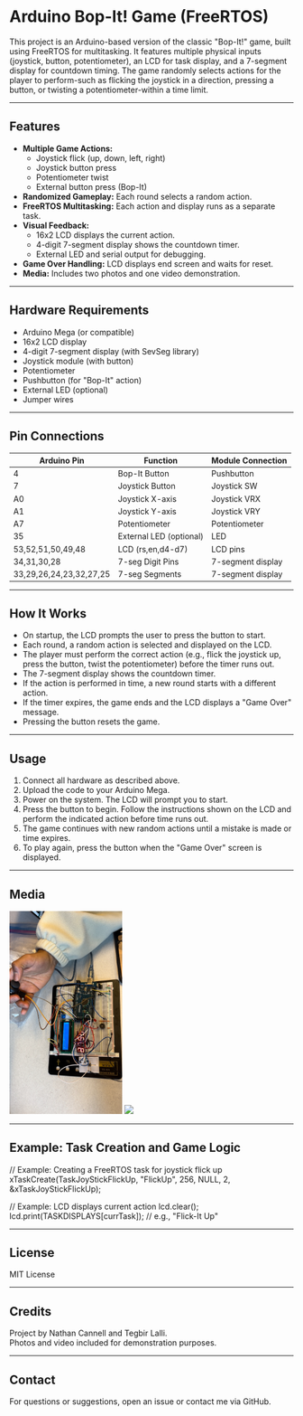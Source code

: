 # Arduino Bop-It! Game (FreeRTOS)

This project is an Arduino-based version of the classic "Bop-It!" game, built using FreeRTOS for multitasking. It features multiple physical inputs (joystick, button, potentiometer), an LCD for task display, and a 7-segment display for countdown timing. The game randomly selects actions for the player to perform-such as flicking the joystick in a direction, pressing a button, or twisting a potentiometer-within a time limit.

---

## Features

- **Multiple Game Actions:**  
  - Joystick flick (up, down, left, right)
  - Joystick button press
  - Potentiometer twist
  - External button press (Bop-It)
- **Randomized Gameplay:** Each round selects a random action.
- **FreeRTOS Multitasking:** Each action and display runs as a separate task.
- **Visual Feedback:**  
  - 16x2 LCD displays the current action.
  - 4-digit 7-segment display shows the countdown timer.
  - External LED and serial output for debugging.
- **Game Over Handling:** LCD displays end screen and waits for reset.
- **Media:** Includes two photos and one video demonstration.

---

## Hardware Requirements

- Arduino Mega (or compatible)
- 16x2 LCD display
- 4-digit 7-segment display (with SevSeg library)
- Joystick module (with button)
- Potentiometer
- Pushbutton (for "Bop-It" action)
- External LED (optional)
- Jumper wires

---

## Pin Connections

| Arduino Pin | Function                  | Module Connection        |
|-------------|---------------------------|-------------------------|
| 4           | Bop-It Button             | Pushbutton              |
| 7           | Joystick Button           | Joystick SW             |
| A0          | Joystick X-axis           | Joystick VRX            |
| A1          | Joystick Y-axis           | Joystick VRY            |
| A7          | Potentiometer             | Potentiometer           |
| 35          | External LED (optional)   | LED                     |
| 53,52,51,50,49,48 | LCD (rs,en,d4-d7)   | LCD pins                |
| 34,31,30,28 | 7-seg Digit Pins          | 7-segment display       |
| 33,29,26,24,23,32,27,25 | 7-seg Segments | 7-segment display       |

---

## How It Works

- On startup, the LCD prompts the user to press the button to start.
- Each round, a random action is selected and displayed on the LCD.
- The player must perform the correct action (e.g., flick the joystick up, press the button, twist the potentiometer) before the timer runs out.
- The 7-segment display shows the countdown timer.
- If the action is performed in time, a new round starts with a different action.
- If the timer expires, the game ends and the LCD displays a "Game Over" message.
- Pressing the button resets the game.

---

## Usage

1. Connect all hardware as described above.
2. Upload the code to your Arduino Mega.
3. Power on the system. The LCD will prompt you to start.
4. Press the button to begin. Follow the instructions shown on the LCD and perform the indicated action before time runs out.
5. The game continues with new random actions until a mistake is made or time expires.
6. To play again, press the button when the "Game Over" screen is displayed.

---

## Media
<img src="media/IMG_0142.jpg" width="200" />
<img src="media/IMG_2185.jpg" width="200" />


---

## Example: Task Creation and Game Logic

// Example: Creating a FreeRTOS task for joystick flick up
xTaskCreate(TaskJoyStickFlickUp, "FlickUp", 256, NULL, 2, &xTaskJoyStickFlickUp);

// Example: LCD displays current action
lcd.clear();
lcd.print(TASKDISPLAYS[currTask]); // e.g., "Flick-It Up"

---

## License

MIT License

---

## Credits

Project by Nathan Cannell and Tegbir Lalli.  
Photos and video included for demonstration purposes.

---

## Contact

For questions or suggestions, open an issue or contact me via GitHub.
